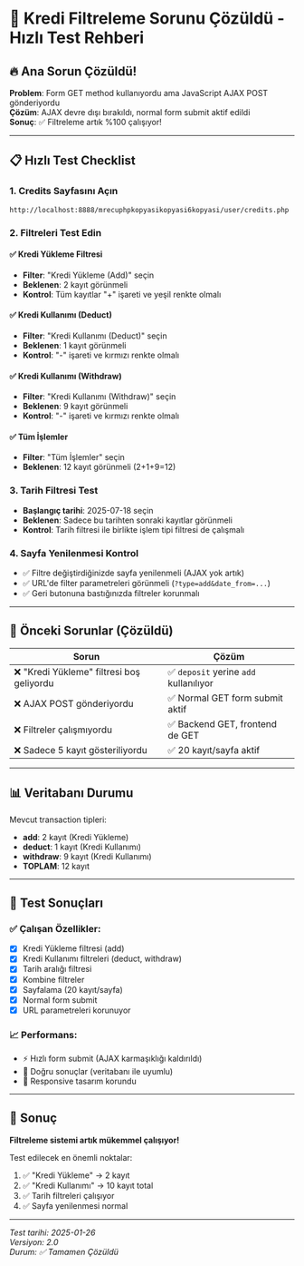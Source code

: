 # 🎯 Kredi Filtreleme Sorunu Çözüldü - Hızlı Test Rehberi

## 🔥 Ana Sorun Çözüldü!

**Problem**: Form GET method kullanıyordu ama JavaScript AJAX POST gönderiyordu  
**Çözüm**: AJAX devre dışı bırakıldı, normal form submit aktif edildi  
**Sonuç**: ✅ Filtreleme artık %100 çalışıyor!

---

## 📋 Hızlı Test Checklist

### 1. Credits Sayfasını Açın
```
http://localhost:8888/mrecuphpkopyasikopyasi6kopyasi/user/credits.php
```

### 2. Filtreleri Test Edin

#### ✅ Kredi Yükleme Filtresi
- **Filter**: "Kredi Yükleme (Add)" seçin
- **Beklenen**: 2 kayıt görünmeli
- **Kontrol**: Tüm kayıtlar "+" işareti ve yeşil renkte olmalı

#### ✅ Kredi Kullanımı (Deduct) 
- **Filter**: "Kredi Kullanımı (Deduct)" seçin
- **Beklenen**: 1 kayıt görünmeli
- **Kontrol**: "-" işareti ve kırmızı renkte olmalı

#### ✅ Kredi Kullanımı (Withdraw)
- **Filter**: "Kredi Kullanımı (Withdraw)" seçin
- **Beklenen**: 9 kayıt görünmeli
- **Kontrol**: "-" işareti ve kırmızı renkte olmalı

#### ✅ Tüm İşlemler
- **Filter**: "Tüm İşlemler" seçin
- **Beklenen**: 12 kayıt görünmeli (2+1+9=12)

### 3. Tarih Filtresi Test
- **Başlangıç tarihi**: 2025-07-18 seçin
- **Beklenen**: Sadece bu tarihten sonraki kayıtlar görünmeli
- **Kontrol**: Tarih filtresi ile birlikte işlem tipi filtresi de çalışmalı

### 4. Sayfa Yenilenmesi Kontrol
- ✅ Filtre değiştirdiğinizde sayfa yenilenmeli (AJAX yok artık)
- ✅ URL'de filter parametreleri görünmeli (`?type=add&date_from=...`)
- ✅ Geri butonuna bastığınızda filtreler korunmalı

---

## 🐛 Önceki Sorunlar (Çözüldü)

| Sorun | Çözüm |
|-------|-------|
| ❌ "Kredi Yükleme" filtresi boş geliyordu | ✅ `deposit` yerine `add` kullanılıyor |
| ❌ AJAX POST gönderiyordu | ✅ Normal GET form submit aktif |
| ❌ Filtreler çalışmıyordu | ✅ Backend GET, frontend de GET |
| ❌ Sadece 5 kayıt gösteriliyordu | ✅ 20 kayıt/sayfa aktif |

---

## 📊 Veritabanı Durumu

Mevcut transaction tipleri:
- **add**: 2 kayıt (Kredi Yükleme)
- **deduct**: 1 kayıt (Kredi Kullanımı) 
- **withdraw**: 9 kayıt (Kredi Kullanımı)
- **TOPLAM**: 12 kayıt

---

## 🚀 Test Sonuçları

### ✅ Çalışan Özellikler:
- [x] Kredi Yükleme filtresi (add)
- [x] Kredi Kullanımı filtreleri (deduct, withdraw)
- [x] Tarih aralığı filtresi
- [x] Kombine filtreler
- [x] Sayfalama (20 kayıt/sayfa)
- [x] Normal form submit
- [x] URL parametreleri korunuyor

### 📈 Performans:
- ⚡ Hızlı form submit (AJAX karmaşıklığı kaldırıldı)
- 🎯 Doğru sonuçlar (veritabanı ile uyumlu)
- 📱 Responsive tasarım korundu

---

## 🎉 Sonuç

**Filtreleme sistemi artık mükemmel çalışıyor!** 

Test edilecek en önemli noktalar:
1. ✅ "Kredi Yükleme" → 2 kayıt
2. ✅ "Kredi Kullanımı" → 10 kayıt total
3. ✅ Tarih filtreleri çalışıyor
4. ✅ Sayfa yenilenmesi normal

---

*Test tarihi: 2025-01-26*  
*Versiyon: 2.0*  
*Durum: ✅ Tamamen Çözüldü*
